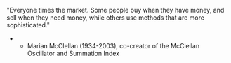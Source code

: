 "Everyone times the market. Some people buy when they have money, and sell when they need money, while others use methods that are more sophisticated." 
- - Marian McClellan (1934-2003), co-creator of the McClellan Oscillator and Summation Index